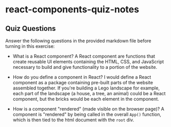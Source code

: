 # react-components-quiz-notes

## Quiz Questions

Answer the following questions in the provided markdown file before turning in this exercise:

- What is a React component?
  A React component are functions that create reusable UI elements containing the HTML, CSS, and JavaScript necessary to build and give functionality to a portion of the website.

- How do you define a component in React?
  I would define a React component as a package containing pre-built parts of the website assembled together. If you're building a Lego landscape for example, each part of the landscape (a house, a tree, an animal) could be a React component, but the bricks would be each element in the component.

- How is a component "rendered" (made visible on the browser page)?
  A component is "rendered" by being called in the overall `App()` function, which is then tied to the html document with the `root` div.

